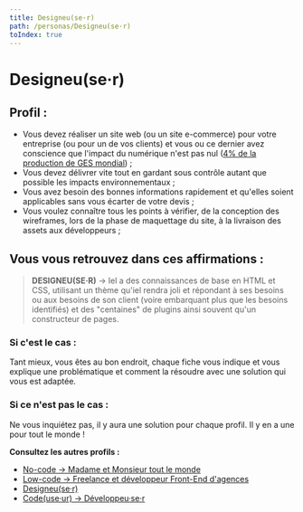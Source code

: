 ```yaml
---
title: Designeu(se·r)
path: /personas/Designeu(se·r)
toIndex: true
---
```


# Designeu(se·r)

## Profil :

- Vous devez réaliser un site web (ou un site e-commerce) pour votre entreprise (ou pour un de vos clients) et vous ou ce dernier avez conscience que l'impact du numérique n'est pas nul ([4% de la production de GES mondial](https://www.greenit.fr/etude-empreinte-environnementale-du-numerique-mondial/)) ;
- Vous devez délivrer vite tout en gardant sous contrôle autant que possible les impacts environnementaux ;
- Vous avez besoin des bonnes informations rapidement et qu'elles soient applicables sans vous écarter de votre devis ;
- Vous voulez connaître tous les points à vérifier, de la conception des wireframes, lors de la phase de maquettage du site, à la livraison des assets aux développeurs ;

## Vous vous retrouvez dans ces affirmations :

> **DESIGNEU(SE·R)** → Iel a des connaissances de base en HTML et CSS, utilisant un thème qu'iel rendra joli et répondant à ses besoins ou aux besoins de son client (voire embarquant plus que les besoins identifiés) et des "centaines" de plugins ainsi souvent qu'un constructeur de pages.

### Si c'est le cas :

Tant mieux, vous êtes au bon endroit, chaque fiche vous indique et vous explique une problématique et comment la résoudre avec une solution qui vous est adaptée.

### Si ce n'est pas le cas :

Ne vous inquiétez pas, il y aura une solution pour chaque profil. Il y en a une pour tout le monde !

**Consultez les autres profils :**

- [No-code → Madame et Monsieur tout le monde](./No-code%20%E2%86%92%20Madame%20et%20Monsieur%20tout%20le%20monde.md)
- [Low-code → Freelance et développeur Front-End d'agences](./Low-code%20%E2%86%92%20Freelance%20et%20d%C3%A9veloppeur%20Front-End%20d'agences.md)
- [Designeu(se·r)](<./Designeu(se%C2%B7r).md>)
- [Code(use·ur) → Développeu·se·r](<./Code(use%C2%B7ur)%20%E2%86%92%20D%C3%A9veloppeu%C2%B7se%C2%B7r.md>)
